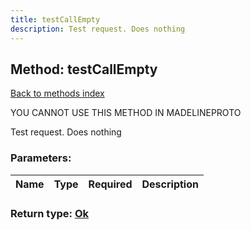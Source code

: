 ```yaml
---
title: testCallEmpty
description: Test request. Does nothing
---
```

## Method: testCallEmpty  
[Back to methods index](index.md)


YOU CANNOT USE THIS METHOD IN MADELINEPROTO


Test request. Does nothing

### Parameters:

| Name     |    Type       | Required | Description |
|----------|---------------|----------|-------------|


### Return type: [Ok](../types/Ok.md)

